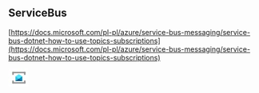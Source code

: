 ## ServiceBus
[https://docs.microsoft.com/pl-pl/azure/service-bus-messaging/service-bus-dotnet-how-to-use-topics-subscriptions](https://docs.microsoft.com/pl-pl/azure/service-bus-messaging/service-bus-dotnet-how-to-use-topics-subscriptions)

![App](./.images/servicebus-icon.jpg)  